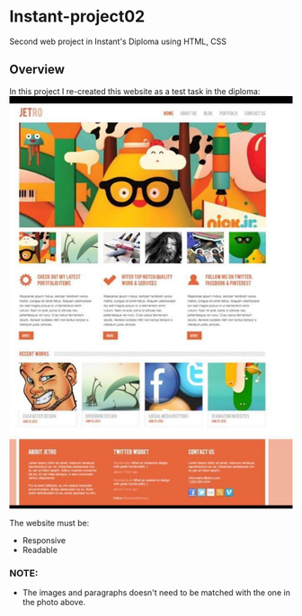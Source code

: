 # Instant-project02

Second web project in Instant's Diploma using HTML, CSS

## Overview

In this project I re-created this website as a test task in the diploma:
![Jetro website](./img/test-task.jpg)

The website must be:

- Responsive
- Readable

### NOTE:

- The images and paragraphs doesn't need to be matched with the one in the photo above.
